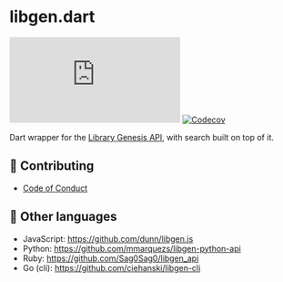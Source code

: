 # libgen.dart

[![License](https://img.shields.io/github/license/hobroker/libgen.dart)](LICENSE)
[![Codecov](https://codecov.io/gh/hobroker/libgen.dart/branch/master/graph/badge.svg?token=GDW0TK81EH)](https://codecov.io/gh/hobroker/libgen.dart)

Dart wrapper for the [Library Genesis API](https://garbage.world/posts/libgen), with search built on top of it.

## 💬 Contributing

- [Code of Conduct](CODE_OF_CONDUCT.md)

## 👀 Other languages
- JavaScript: https://github.com/dunn/libgen.js
- Python: https://github.com/mmarquezs/libgen-python-api
- Ruby: https://github.com/Sag0Sag0/libgen_api
- Go (cli): https://github.com/ciehanski/libgen-cli
